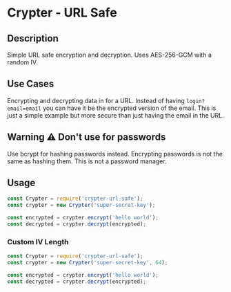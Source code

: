 # Crypter - URL Safe

## Description
Simple URL safe encryption and decryption. Uses AES-256-GCM with a random IV. 

## Use Cases
Encrypting and decrypting data in for a URL. Instead of having `login?email=email` you can have it be the encrypted version of the email. This is just a simple example but more secure than just having the email in the URL.

## Warning ⚠️ Don't use for passwords
Use bcrypt for hashing passwords instead. Encrypting passwords is not the same as hashing them. This is not a password manager.

## Usage
```javascript
const Crypter = require('crypter-url-safe');
const crypter = new Crypter('super-secret-key');

const encrypted = crypter.encrypt('hello world');
const decrypted = crypter.decrypt(encrypted);
```

### Custom IV Length
```javascript
const Crypter = require('crypter-url-safe');
const crypter = new Crypter('super-secret-key', 64);

const encrypted = crypter.encrypt('hello world');
const decrypted = crypter.decrypt(encrypted);